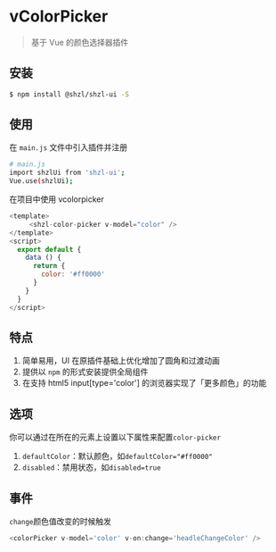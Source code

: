 <!--
 * @Descripttion: your project
 * @version: 1.0
 * @Author: 张鹏
 * @Date: 2021-02-24 14:31:51
 * @LastEditors: 张鹏
 * @LastEditTime: 2021-08-30 16:27:52
-->

# vColorPicker

> 基于 Vue 的颜色选择器插件

<!-- [DEMO 演示](http://vue-color-picker.rxshc.com/) -->

## 安装

```bash
$ npm install @shzl/shzl-ui -S
```

## 使用

在 `main.js` 文件中引入插件并注册

```bash
# main.js
import shzlUi from 'shzl-ui';
Vue.use(shzlUi);

```

在项目中使用 vcolorpicker

```js
<template>
     <shzl-color-picker v-model="color" />
</template>
<script>
  export default {
    data () {
      return {
        color: '#ff0000'
      }
    }
  }
</script>
```

## 特点

1. 简单易用，UI 在原插件基础上优化增加了圆角和过渡动画
2. 提供以 `npm` 的形式安装提供全局组件
3. 在支持 html5 input[type='color'] 的浏览器实现了「更多颜色」的功能

## 选项

你可以通过在所在的元素上设置以下属性来配置`color-picker`

1. `defaultColor`：默认颜色，如`defaultColor="#ff0000"`
2. `disabled`：禁用状态，如`disabled=true`

## 事件

`change`颜色值改变的时候触发

```js
<colorPicker v-model='color' v-on:change='headleChangeColor' />
```
